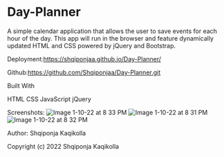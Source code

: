 # Day-Planner
A simple calendar application that allows the user to save events for each hour of the day. This app will run in the browser and feature dynamically updated HTML and CSS powered by jQuery and Bootstrap.

Deployment:https://shqiponjaa.github.io/Day-Planner/



Github:https://github.com/Shqiponjaa/Day-Planner.git



Built With

HTML
CSS
JavaScript
jQuery

Screenshots:
![Image 1-10-22 at 8 33 PM](https://user-images.githubusercontent.com/94502514/148865986-38c0f2fc-64e7-49aa-9dcc-8188c40e44c7.jpg)
![Image 1-10-22 at 8 31 PM](https://user-images.githubusercontent.com/94502514/148865989-5184e5a4-63aa-4d8e-bfd5-3e9adb25646f.jpg)
![Image 1-10-22 at 8 32 PM](https://user-images.githubusercontent.com/94502514/148865991-a8696cc8-02d8-4a37-aaa9-3e42cadc9893.jpg)



Author:
Shqiponja Kaqikolla




Copyright (c) 2022 Shqiponja Kaqikolla


